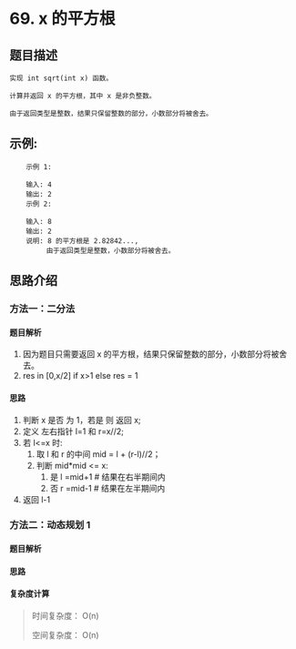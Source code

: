# 69. x 的平方根

## 题目描述

    实现 int sqrt(int x) 函数。

    计算并返回 x 的平方根，其中 x 是非负整数。

    由于返回类型是整数，结果只保留整数的部分，小数部分将被舍去。

## 示例:
```
	示例 1:

    输入: 4
    输出: 2
    示例 2:

    输入: 8
    输出: 2
    说明: 8 的平方根是 2.82842..., 
         由于返回类型是整数，小数部分将被舍去。

```

## 思路介绍

### 方法一：二分法

#### 题目解析

1. 因为题目只需要返回 x 的平方根，结果只保留整数的部分，小数部分将被舍去。
2. res in [0,x/2] if x>1  else res = 1

#### 思路

1. 判断 x 是否 为 1，若是 则 返回 x;
2. 定义 左右指针 l=1 和 r=x//2;
3. 若 l<=x 时:
   1. 取 l 和 r 的中间 mid = l + (r-l)//2；
   2. 判断 mid*mid <= x:
      1. 是 l =mid+1    # 结果在右半期间内
      2. 否 r =mid-1    # 结果在左半期间内
4. 返回 l-1


### 方法二：动态规划 1

#### 题目解析



#### 思路



#### 复杂度计算

> 时间复杂度： O(n)
> 
> 空间复杂度： O(n)

